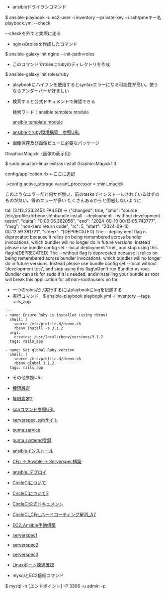 - ansibleドライランコマンド
  
$ ansible-playbook -u ec2-user -i inventory --private-key ~/.ssh/pmeキー名 playbook.yml --check


--checkを外すと実際に走る


- nginxのrolesを作成したコマンド


$ ansible-galaxy init nginx --init-path=roles

- このコマンドでrolesにrubyのディレクトリを作成

  
$ ansible-galaxy init roles/ruby



- playbookにハイフンを使用するとsyntaxエラーになる可能性が高い。使うならアンダーバーが好ましい

- 検索すると公式ドキュメントで確認できる

  
  検索ワード：ansible template module
  

  [ansible template module](https://docs.ansible.com/ansible/latest/collections/ansible/builtin/template_module.html)


- [ansibleでruby環境構築　参照URL](https://qiita.com/fukushi_yoshikazu/items/69debbdab621ee0a19c2)

- 画像保存及び画像ビューに必要なパッケージ

 GraphicsMagick（画像の表示用）

 
$ sudo amazon-linux-extras install GraphicsMagick1.3

config/application.rb ←ここに追記


→config.active_storage.variant_processor = :mini_magick


このようなエラーだと何かが無い、前のtasksでインストールされているはずのものが無い、等のエラーが多い
たくさんあるからと困惑しないように

tal: [3.112.233.245]: FAILED! => {"changed": true, "cmd": "source /etc/profile.d/rbenv.sh\nbundle install --deployment --without development test\n", "delta": "0:00:06.362056", "end": "2024-09-10 00:13:05.743777", "msg": "non-zero return code", "rc": 5, "start": "2024-09-10 00:12:59.381721", "stderr": "[DEPRECATED] The --deployment flag is deprecated because it relies on being remembered across bundler invocations, which bundler will no longer do in future versions. Instead please use bundle config set --local deployment 'true', and stop using this flag\n[DEPRECATED] The --without flag is deprecated because it relies on being remembered across bundler invocations, which bundler will no longer do in future versions. Instead please use bundle config set --local without 'development test', and stop using this flag\nDon't run Bundler as root. Bundler can ask for sudo if it is needed, and\ninstalling your bundle as root will break this application for all non-root\nusers on thi

- 一つのrolesだけ実行するにはplaybookにtagを記述する
- 実行コマンド　$ ansible-playbook playbook.yml -i inventory --tags rails_app

````
---
- name: Ensure Ruby is installed (using rbenv)
  shell: |
    source /etc/profile.d/rbenv.sh
    rbenv install -s 3.1.2
  args:
    creates: /usr/local/rbenv/versions/3.1.2
  tags: rails_app

- name: Set global Ruby version
  shell: |
    source /etc/profile.d/rbenv.sh
    rbenv global 3.1.2
  tags: rails_app
````

- その他参照URL
- [権限設定](https://qiita.com/Kyohei-takiyama/items/6dd6a7009618aba59207)
- [権限設定2](https://qiita.com/ir-yk/items/af8550fea92b5c5f7fca)
- [scpコマンド参照URL](https://japan.zdnet.com/article/35189624/)
- [serverspec_sshサイト](https://hitolog.blog/2021/10/14/serverspec/)
- [puma.service](https://engineer-daily.com/ec2-puma-setting/)
- [puma systemd登録](https://zenn.dev/trysmr/articles/65a6db4deffdbf)
- [ansibleインストール](https://hitolog.blog/2021/10/12/how-to-install-ansible/)
- [CFn → Ansible → Serverspec構築](https://qiita.com/taishin/items/89b42106582a2aa5495b)
- [ansible_デプロイ](https://qiita.com/masainaba921/items/e29c5b548e2e7b41b68b)
- [CircleCiについて](https://qiita.com/hika7719/items/20d01c4bc56bf09dec5c)
- [CircleCiについて2](https://qiita.com/gold-kou/items/4c7e62434af455e977c2)
- [CircleCi公式ドキュメント](https://circleci.com/docs/ja/hello-world/)
- [CircleCi_CFn_ハードコーティング解消_AZ](https://dev.classmethod.jp/articles/cfn-availavility-zone-notation/)
- [EC2_Ansible手動構築](https://hitolog.blog/2021/10/12/how-to-install-ansible/)
- [serverspec1](https://qiita.com/hitomatagi/items/12f9f10ff8e95dbe0999)
- [serverspec2](https://qiita.com/minamijoyo/items/467ddd13c0cab15330bf)
- [serverspec3](https://qiita.com/hitomatagi/items/956a8893aea6cb18a93f)
- [Linuxポート疎通確認](https://qiita.com/WisteriaWave/items/1e86a9d9488ee777c0a3)



- mysqlとEC2接続コマンド

  
$ mysql -h [エンドポイント] -P 3306 -u admin -p


